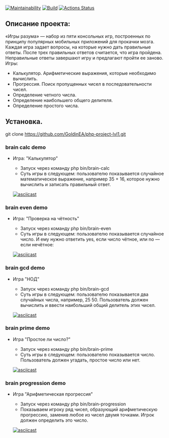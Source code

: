 [![Maintainability](https://api.codeclimate.com/v1/badges/a99a88d28ad37a79dbf6/maintainability)](https://codeclimate.com/github/GoldinEA/php-project-lvl1) [![Build](https://github.com/GoldinEA/php-project-lvl1/actions/workflows/php.yml/badge.svg)](https://github.com/GoldinEA/php-project-lvl1/actions/workflows/php.yml) [![Actions Status](https://github.com/SpiretEv/php-project-lvl1/workflows/hexlet-check/badge.svg)](https://github.com/SpiretEv/php-project-lvl1/actions)
## Описание проекта:

«Игры разума» — набор из пяти консольных игр, построенных по принципу популярных мобильных приложений для прокачки мозга. Каждая игра задает вопросы, на которые нужно дать правильные ответы. После трех правильных ответов считается, что игра пройдена. Неправильные ответы завершают игру и предлагают пройти ее заново. Игры:

- Калькулятор. Арифметические выражения, которые необходимо вычислить.
- Прогрессия. Поиск пропущенных чисел в последовательности чисел.
- Определение четного числа.
- Определение наибольшего общего делителя.
- Определение простого числа.

## Установка.
git clone https://github.com/GoldinEA/php-project-lvl1.git


### brain calc demo
 - Игра: "Калькулятор"
   - Запуск через команду php bin/brain-calc
   - Суть игры в следующем: пользователю показывается случайное математическое выражение, например 35 + 16, которое нужно вычислить и записать правильный ответ.

   [![asciicast](https://asciinema.org/a/8BugtC7jXvj8gk2tSExWrH5q4.svg)](https://asciinema.org/a/8BugtC7jXvj8gk2tSExWrH5q4)

### brain even demo
 - Игра: "Проверка на чётность"
   - Запуск через команду php bin/brain-even
   - Суть игры в следующем: пользователю показывается случайное число. И ему нужно ответить yes, если число чётное, или no — если нечётное:

   [![asciicast](https://asciinema.org/a/fdEShMROLP80CycClj2xwOXLL.svg)](https://asciinema.org/a/fdEShMROLP80CycClj2xwOXLL)

### brain gcd demo
 - Игра "НОД"
    - Запуск через команду php bin/brain-gcd
    - Суть игры в следующем: пользователю показывается два случайных числа, например, 25 50. Пользователь должен вычислить и ввести наибольший общий делитель этих чисел.

   [![asciicast](https://asciinema.org/a/eTnf8eYcJRw9YcF7v6t5GCKuS.svg)](https://asciinema.org/a/eTnf8eYcJRw9YcF7v6t5GCKuS)

### brain prime demo
 - Игра "Простое ли число?"
   - Запуск через команду php bin/brain-prime
   - Суть игры в следующем: пользователю показывается число. Пользователь должен угадать, простое число или нет.

   [![asciicast](https://asciinema.org/a/cRFyXxLHLloMXqQnk3xoMvc2z.svg)](https://asciinema.org/a/cRFyXxLHLloMXqQnk3xoMvc2z)

### brain progression demo
 - Игра "Арифметическая прогрессия"
   - Запуск через команду php bin/brain-progression
   - Показываем игроку ряд чисел, образующий арифметическую прогрессию, заменив любое из чисел двумя точками. Игрок должен определить это число.
   
   [![asciicast](https://asciinema.org/a/zXB0OEoyFGb5ciUtN9enTrCNS.svg)](https://asciinema.org/a/zXB0OEoyFGb5ciUtN9enTrCNS)
   
